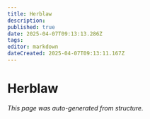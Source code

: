 ```yaml
---
title: Herblaw
description: 
published: true
date: 2025-04-07T09:13:13.286Z
tags: 
editor: markdown
dateCreated: 2025-04-07T09:13:11.167Z
---
```


# Herblaw

*This page was auto-generated from structure.*